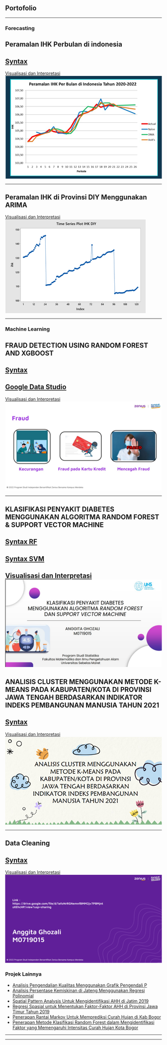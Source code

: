 ## Portofolio

---

### Forecasting

Peramalan IHK Perbulan di indonesia
---
[Syntax](https://colab.research.google.com/drive/1KDsGdT6J0Pvq0dW-jVXNSGXQPyi5ISxw?usp=sharing)
---
[Visualisasi dan Interpretasi](peramalan.pdf)
<img src="images/naive.jpg?raw=true"/>

---

Peramalan IHK di Provinsi DIY Menggunakan ARIMA
---
[Visualisasi dan Interpretasi](peramalan2.pdf)
<img src="images/peramalan2.png?raw=true"/>

---
### Machine Learning

FRAUD DETECTION USING RANDOM FOREST AND XGBOOST
---
[Syntax](https://colab.research.google.com/drive/1bts6EyFEnVWOWKCG9B5FFQfQGDDHaccS?usp=sharing)
---
[Google Data Studio](https://datastudio.google.com/reporting/76d32190-e5ba-4ca5-829f-edcc676de95f)
---
[Visualisasi dan Interpretasi](FRAUD.pdf)
<img src="images/fraud.jpg?raw=true"/>

---

KLASIFIKASI PENYAKIT DIABETES MENGGUNAKAN ALGORITMA RANDOM FOREST & SUPPORT VECTOR MACHINE
---
[Syntax RF](https://colab.research.google.com/drive/1JUF2vhkZoi5EqkdEmzFxH3_oHyVlmmT1?usp=sharing)
---
[Syntax SVM](https://colab.research.google.com/drive/1eMjfLJsqGptpMxoh55L-XRDnTzrQ2WQr?usp=sharing)
---
[Visualisasi dan Interpretasi](Diabetes.pdf)
<img src="images/Diabetes.jpg?raw=true"/>
---

ANALISIS CLUSTER MENGGUNAKAN METODE K-MEANS PADA KABUPATEN/KOTA DI PROVINSI JAWA TENGAH BERDASARKAN INDIKATOR INDEKS PEMBANGUNAN MANUSIA TAHUN 2021
---
[Syntax](https://drive.google.com/file/d/1ukR-0SkTyz9KHjm8iJDYWi5WT6j6MVF_/view?usp=share_link)
---
[Visualisasi dan Interpretasi](CLUSTERING.pdf)
<img src="images/CLUSTERING.png?raw=true"/>

---

Data Cleaning
---
[Syntax](https://drive.google.com/file/d/1xaU4S5sJ_xnwodYjqHgQHScc6z0otPtr/view?usp=share_link)
---
[Visualisasi dan Interpretasi](CLEANING.pdf)
<img src="images/CLEANING.png?raw=true"/>

### Projek Lainnya

- [Analisis Pengendalian Kualitas Menggunakan Grafik Pengendali P](http://example.com/)
- [Analisis Persentase Kemiskinan di Jateng Menggunakan Regresi Polinomial](http://example.com/)
- [Spatial Pattern Analysis Untuk Mengidentifikasi AHH di Jatim 2019](http://example.com/)
- [Regresi Spasial untuk Menentukan Faktor-Faktor AHH di Provinsi Jawa Timur Tahun 2019](http://example.com/)
- [Penerapan Rantai Markov Untuk Memprediksi Curah Hujan di Kab Bogor](http://example.com/)
- [Penerapan Metode Klasifikasi Random Forest dalam Mengidentifikasi Faktor yang Memengaruhi Intensitas Curah Hujan Kota Bogor](http://example.com/)

---





---
